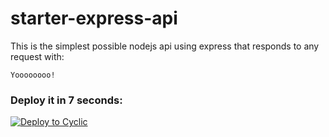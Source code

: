 # starter-express-api

This is the simplest possible nodejs api using express that responds to any request with: 
```
Yoooooooo!
```

### Deploy it in 7 seconds: 

[![Deploy to Cyclic](https://deploy.cyclic.app/button.svg)](https://deploy.cyclic.app/)

